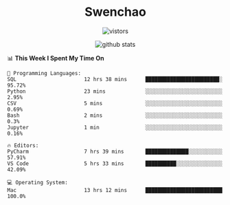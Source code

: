 <h1 align="center">Swenchao</h3>

<p align="center">
  <img src="https://visitor-badge.glitch.me/badge?page_id=Swenchao" alt="vistors" />
</p>

<p align="center">
  <img src="https://github-readme-stats.vercel.app/api?username=Swenchao&count_private=true&show_icons=true&theme=vue-dark&hide_title=true" alt="github stats" />
</p>

<!--START_SECTION:waka-->
📊 **This Week I Spent My Time On** 

```text
💬 Programming Languages: 
SQL                      12 hrs 38 mins      ████████████████████████░   95.72% 
Python                   23 mins             ░░░░░░░░░░░░░░░░░░░░░░░░░   2.95% 
CSV                      5 mins              ░░░░░░░░░░░░░░░░░░░░░░░░░   0.69% 
Bash                     2 mins              ░░░░░░░░░░░░░░░░░░░░░░░░░   0.3% 
Jupyter                  1 min               ░░░░░░░░░░░░░░░░░░░░░░░░░   0.16%

🔥 Editors: 
PyCharm                  7 hrs 39 mins       ██████████████░░░░░░░░░░░   57.91% 
VS Code                  5 hrs 33 mins       ██████████░░░░░░░░░░░░░░░   42.09%

💻 Operating System: 
Mac                      13 hrs 12 mins      █████████████████████████   100.0%

```


<!--END_SECTION:waka-->
